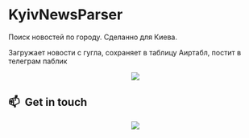 # KyivNewsParser

Поиск новостей по городу. Сделанно для Киева.

Загружает новости с гугла, сохраняет в таблицу Аиртабл, постит в телеграм паблик

<p align="center">
<a href="https://t.me/kyivns"><img src="https://img.shields.io/badge/-@kyivns-0088cc?style=flat&logo=Telegram&logoColor=white"/></a>
</p>

## 📫 &nbsp;Get in touch

<p align="center">
<a href="https://t.me/dv_prj"><img src="https://img.shields.io/badge/-@dv_prj-0088cc?style=flat&logo=Telegram&logoColor=white"/></a>
</p>
